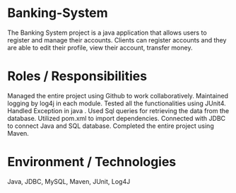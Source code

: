 # Banking-System
The Banking System project is a java application that allows users to register and manage their accounts. Clients can register accounts and they are able to edit their profile, view their account, transfer money.

# Roles / Responsibilities 
Managed the entire project using Github to work collaboratively.
Maintained logging by log4j in each module.
Tested all the functionalities using JUnit4.
Handled Exception in java .
Used Sql queries for retrieving the data from the database.
Utilized pom.xml to import dependencies.
Connected with JDBC to connect Java and SQL database.
Completed the entire project using Maven.
# Environment / Technologies 
Java, JDBC, MySQL, Maven, JUnit, Log4J
